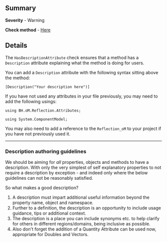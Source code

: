 ## Summary

**Severity** - Warning

**Check method** - [Here](https://github.com/BHoM/Test_Toolkit/blob/master/CodeComplianceTest_Engine/Query/Checks/HasDescriptionAttribute.cs)

## Details

The `HasDescriptionAttribute` check ensures that a method has a `Description` attribute explaining what the method is doing for users.

You can add a `Description` attribute with the following syntax sitting above the method:

`[Description("Your description here")]`

If you have not used any attributes in your file previously, you may need to add the following usings:

`using BH.oM.Reflection.Attributes;`

`using System.ComponentModel;`

You may also need to add a reference to the `Reflection_oM` to your project if you have not previously used it.

---

### Description authoring guidelines 


We should be aiming for _all_ properties, objects and methods to have a description. With only the very simplest of self explanatory properties to not require a description by exception - and indeed only where the below guidelines can not be reasonably satisfied. 

So what makes a good description?

1. A description must impart additional useful information beyond the property name, object and namespace. 
2. Further to a definition, the description is an opportunity to include usage guidance, tips or additional context.
3. The description is a place you can include synonyms etc. to help clarify for others in different regions/domains, being inclusive as possible.
4. Also don't forget the addition of a Quantity Attribute can be used now, appropriate for Doubles and Vectors.